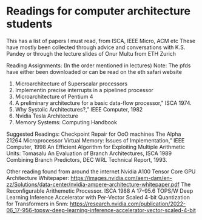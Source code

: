 # Readings for computer architecture students

This has a list of papers I must read, from ISCA, IEEE Micro, ACM etc
These have mostly been collected through advice and conversations with
K.S. Pandey or through the lecture slides of Onur Multu from ETH Zurich

Reading Assignments: (In the order mentioned in lectures)
Note: The pfds have either been downloaded or can be read on the eth safari website

1. Microarchitecture of Superscalar processors
2. Implementin precise interrupts in a pipelined processor
3. Microarchitecture of Pentium 4
4. A preliminary architecture for a basic data-flow processor,” ISCA 1974.
5. Why Systolic Architectures?,” IEEE Computer, 1982
6. Nvidia Tesla Architecture
7. Memory Systems: Computing Handbook

Suggested Readings:
Checkpoint Repair for OoO machines
The Alpha 21264 Microprocessor
Virtual Memory: Issues of Implementation,” IEEE Computer, 1998
An Efficient Algorithm for Exploiting Multiple Arithmetic Units: Tomasalu
An Evaluation of Branch Architectures, ISCA 1989
Combining Branch Predictors, DEC WRL Technical Report, 1993.

Other reading found from around the internet
Nvidia A100 Tensor Core GPU Architecture Whitepaper: <https://images.nvidia.com/aem-dam/en-zz/Solutions/data-center/nvidia-ampere-architecture-whitepaper.pdf>
The Reconfigurable Arithemetic Processor. ISCA 1988
A 17–95.6 TOPS/W Deep Learning Inference Accelerator with Per-Vector Scaled 4-bit Quantization for Transformers in 5nm: <https://research.nvidia.com/publication/2022-06_17-956-topsw-deep-learning-inference-accelerator-vector-scaled-4-bit>
